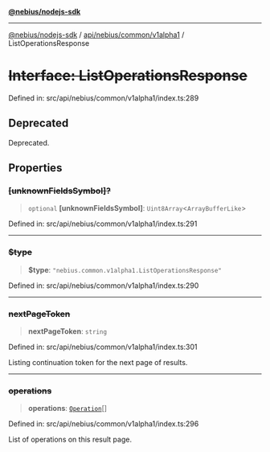 [**@nebius/nodejs-sdk**](../../../../../README.md)

---

[@nebius/nodejs-sdk](../../../../../README.md) / [api/nebius/common/v1alpha1](../README.md) / ListOperationsResponse

# ~~Interface: ListOperationsResponse~~

Defined in: src/api/nebius/common/v1alpha1/index.ts:289

## Deprecated

Deprecated.

## Properties

### ~~\[unknownFieldsSymbol\]?~~

> `optional` **\[unknownFieldsSymbol\]**: `Uint8Array`\<`ArrayBufferLike`\>

Defined in: src/api/nebius/common/v1alpha1/index.ts:291

---

### ~~$type~~

> **$type**: `"nebius.common.v1alpha1.ListOperationsResponse"`

Defined in: src/api/nebius/common/v1alpha1/index.ts:290

---

### ~~nextPageToken~~

> **nextPageToken**: `string`

Defined in: src/api/nebius/common/v1alpha1/index.ts:301

Listing continuation token for the next page of results.

---

### ~~operations~~

> **operations**: [`Operation`](Operation.md)[]

Defined in: src/api/nebius/common/v1alpha1/index.ts:296

List of operations on this result page.
